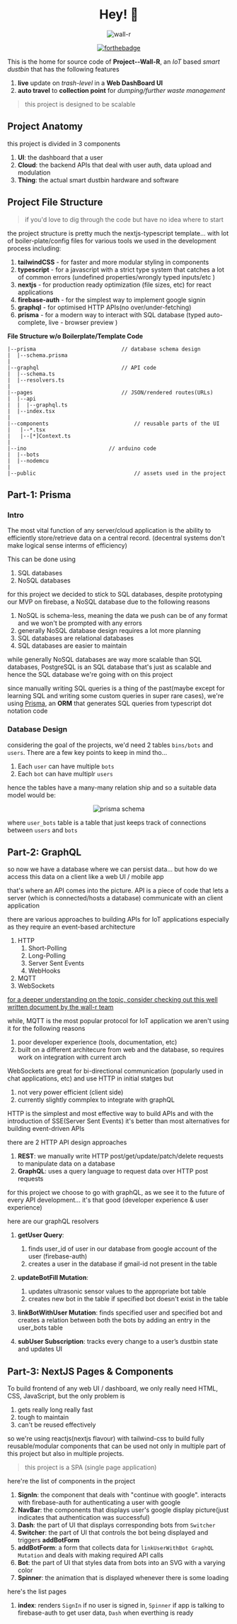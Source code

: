 <div align="center">

# Hey! 👋

![wall-r](/public/LoGo.png)

<div>

[![forthebadge](https://forthebadge.com/images/badges/made-with-typescript.svg)](https://forthebadge.com)

</div>

</div>

This is the home for source code of **Project--Wall-R**, an _IoT_ based _smart dustbin_ that has the following features

1. **live** update on _trash-level_ in a **Web DashBoard UI**
2. **auto travel** to **collection point** for _dumping/further waste management_

> this project is designed to be scalable

## Project Anatomy

this project is divided in 3 components

1. **UI**: the dashboard that a user
2. **Cloud**: the backend APIs that deal with user auth, data upload and modulation
3. **Thing**: the actual smart dustbin hardware and software

## Project File Structure

> if you'd love to dig through the code but have no idea where to start

the project structure is pretty much the nextjs-typescript template... with lot of boiler-plate/config files for various tools we used in the development process including:

1. **tailwindCSS** - for faster and more modular styling in components
2. **typescript** - for a javascript with a strict type system that catches a lot of common errors (undefined properties/wrongly typed inputs/etc )
3. **nextjs** - for production ready optimization (file sizes, etc) for react applications
4. **firebase-auth** - for the simplest way to implement google signin
5. **graphql** - for optimised HTTP APIs(no over/under-fetching)
6. **prisma** - for a modern way to interact with SQL database (typed auto-complete, live - browser preview )

**File Structure w/o Boilerplate/Template Code**

```
|--prisma							// database schema design
|  |--schema.prisma
|
|--graphql							// API code
|  |--schema.ts
|  |--resolvers.ts
|
|--pages							// JSON/rendered routes(URLs)
|  |--api
|  |  |--graphql.ts
|  |--index.tsx
|
|--components							// reusable parts of the UI
|   |--*.tsx
|   |--[*]Context.ts
|
|--ino							// arduino code
|  |--bots
|  |--nodemcu
|
|--public								// assets used in the project
```

## Part-1: Prisma

### Intro

The most vital function of any server/cloud application is the ability to efficiently store/retrieve data on a central record. (decentral systems don't make logical sense interms of efficiency)

This can be done using

1. SQL databases
2. NoSQL databases

for this project we decided to stick to SQL databases, despite prototyping our MVP on firebase, a NoSQL database due to the following reasons

1. NoSQL is schema-less, meaning the data we push can be of any format and we won't be prompted with any errors
2. generally NoSQL database design requires a lot more planning
3. SQL databases are relational databases
4. SQL databases are easier to maintain

while generally NoSQL databases are way more scalable than SQL databases, PostgreSQL is an SQL database that's just as scalable and hence the SQL database we're going with on this project

since manually writing SQL queries is a thing of the past(maybe except for learning SQL and writing some custom queries in super rare cases), we're using [Prisma](https://www.prisma.io/), an **ORM** that generates SQL queries from typescript dot notation code

### Database Design

considering the goal of the projects, we'd need 2 tables `bins/bots` and `users`. There are a few key points to keep in mind tho...

1. Each `user` can have multiple `bots`
2. Each `bot` can have multiplr `users`

hence the tables have a many-many relation ship and so a suitable data model would be:

<div align="center">

![prisma schema](/public/dbschema.png)

</div>

where `user_bots` table is a table that just keeps track of connections between `users` and `bots`

## Part-2: GraphQL

so now we have a database where we can persist data... but how do we access this data on a client like a web UI / mobile app

that's where an API comes into the picture. API is a piece of code that lets a server (which is connected/hosts a database) communicate with an client application

there are various approaches to building APIs for IoT applications especially as they require an event-based architecture

1. HTTP
   1. Short-Polling
   2. Long-Polling
   3. Server Sent Events
   4. WebHooks
2. MQTT
3. WebSockets

[for a deeper understanding on the topic, consider checking out this well written document by the wall-r team](https://lucidmach.notion.site/lucidmach/WALL-R-Waste-Allocation-Load-Lifter-Real-a99120e1aa8c410faf455ecd6cd3bd31)

while, MQTT is the most popular protocol for IoT application we aren't using it for the following reasons

1. poor developer experience (tools, documentation, etc)
2. built on a different architecure from web and the database, so requires work on integration with current arch

WebSockets are great for bi-directional communication (popularly used in chat applications, etc) and use HTTP in initial statges but

1. not very power efficient (client side)
2. currently slightly commplex to integrate with graphQL

HTTP is the simplest and most effective way to build APIs and with the introduction of SSE(Server Sent Events) it's better than most alternatives for building event-driven APIs

there are 2 HTTP API design approaches

1. **REST**: we manually write HTTP post/get/update/patch/delete requests to manipulate data on a database
2. **GraphQL**: uses a query language to request data over HTTP post requests

for this project we choose to go with graphQL, as we see it to the future of every API development... it's that good (developer experience & user experience)

here are our graphQL resolvers

1. **getUser Query**:

   1. finds user_id of user in our database from google account of the user (firebase-auth)
   2. creates a user in the database if gmail-id not present in the table

2. **updateBotFill Mutation**:

   1. updates ultrasonic sensor values to the appropriate bot table
   2. creates new bot in the table if specified bot doesn't exist in the table

3. **linkBotWithUser Mutation**: finds specified user and specified bot and creates a relation between both the bots by adding an entry in the user_bots table

4. **subUser Subscription**: tracks every change to a user’s dustbin state and updates UI 

## Part-3: NextJS Pages & Components

To build frontend of any web UI / dashboard, we only really need HTML, CSS, JavaScript, but the only problem is

1. gets really long really fast
2. tough to maintain
3. can't be reused effectively

so we're using reactjs(nextjs flavour) with tailwind-css to build fully reusable/modular components that can be used not only in multiple part of this project but also in multiple projects.

> this project is a SPA (single page application)

here're the list of components in the project

1. **SignIn**: the component that deals with "continue with google". interacts with firebase-auth for authenticating a user with google
2. **NavBar**: the components that displays user's google display picture(just indicates that authentication was successful)
3. **Dash**: the part of UI that displays corresponding bots from `Switcher`
4. **Switcher**: the part of UI that controls the bot being displayed and triggers **addBotForm**
5. **addBotForm**: a form that collects data for `linkUserWithBot GraphQL Mutation` and deals with making required API calls
6. **Bot**: the part of UI that styles data from bots into an SVG with a varying color
7. **Spinner**: the animation that is displayed whenever there is some loading

here's the list pages

1. **index**: renders `SignIn` if no user is signed in, `Spinner` if app is talking to firebase-auth to get user data, `Dash` when everthing is ready
